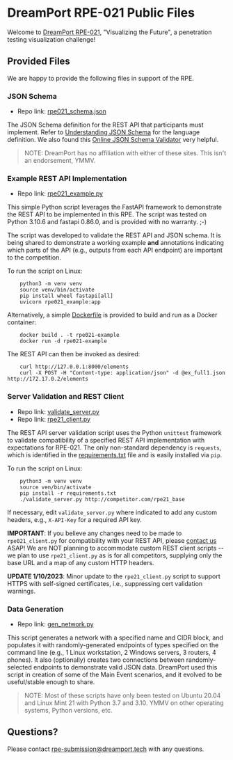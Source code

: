 # DreamPort RPE-021 Public Files

Welcome to [DreamPort RPE-021](https://dreamport.tech/events/event-rpe-021-visualizing-the-future.php), "Visualizing the Future", a penetration testing visualization challenge!

## Provided Files

We are happy to provide the following files in support of the RPE.

### JSON Schema

 * Repo link: [rpe021_schema.json](/rpe021_schema.json)

The JSON Schema definition for the REST API that participants must implement. Refer to [Understanding JSON Schema](https://json-schema.org/understanding-json-schema/index.html) for the language definition. We also found this [Online JSON Schema Validator](https://www.jsonschemavalidator.net/) very helpful.

> NOTE: DreamPort has no affiliation with either of these sites. This isn't an endorsement, YMMV.

### Example REST API Implementation

 * Repo link: [rpe021_example.py](/rpe021_example.py)

This simple Python script leverages the FastAPI framework to demonstrate the REST API to be implemented in this RPE. The script was tested on Python 3.10.6 and fastapi 0.86.0, and is provided with no warranty. ;-)

The script was developed to validate the REST API and JSON schema. It is being shared to demonstrate a working example **and** annotations indicating which parts of the API (e.g., outputs from each API endpoint) are important to the competition.

To run the script on Linux:

        python3 -m venv venv
        source venv/bin/activate
        pip install wheel fastapi[all]
        uvicorn rpe021_example:app

Alternatively, a simple [Dockerfile](/Dockerfile) is provided to build and run as a Docker container:

        docker build . -t rpe021-example
        docker run -d rpe021-example

The REST API can then be invoked as desired:

        curl http://127.0.0.1:8000/elements
        curl -X POST -H "Content-type: application/json" -d @ex_full1.json http://172.17.0.2/elements

### Server Validation and REST Client

 * Repo link: [validate_server.py](/server_validation/validate_server.py)
 * Repo link: [rpe21_client.py](/server_validation/rpe21_client.py)

The REST API server validation script uses the Python `unittest` framework to validate compatibility of a specified REST API implementation with expectations for RPE-021. The only non-standard dependency is `requests`, which is identified in the [requirements.txt](/server_validation_v1.0/requirements.txt) file and is easily installed via `pip`.

To run the script on Linux:

        python3 -m venv venv
        source ven/bin/activate
        pip install -r requirements.txt
        ./validate_server.py http://competitor.com/rpe21_base

If necessary, edit `validate_server.py` where indicated to add any custom headers, e.g., `X-API-Key` for a required API key.

**IMPORTANT**: If you believe any changes need to be made to `rpe021_client.py` for compatibility with your REST API, please [contact us](mailto:rpe-submission@dreamport.tech) ASAP! We are NOT planning to accommodate custom REST client scripts -- we plan to use `rpe21_client.py` as is for all competitors, supplying only the base URL and a map of any custom HTTP headers.

**UPDATE 1/10/2023**: Minor update to the `rpe21_client.py` script to support HTTPS with self-signed certificates, i.e., suppressing cert validation warnings.

### Data Generation

 * Repo link: [gen_network.py](/gen_network.py)

This script generates a network with a specified name and CIDR block, and populates it with randomly-generated endpoints of types specified on the command line (e.g., 1 Linux workstation, 2 Windows servers, 3 routers, 4 phones). It also (optionally) creates two connections between randomly-selected endpoints to demonstrate valid JSON data. DreamPort used this script in creation of some of the Main Event scenarios, and it evolved to be useful/stable enough to share.

> NOTE: Most of these scripts have only been tested on Ubuntu 20.04 and Linux Mint 21 with Python 3.7 and 3.10. YMMV on other operating systems, Python versions, etc.

## Questions?

Please contact [rpe-submission@dreamport.tech](mailto:rpe-submission@dreamport.tech) with any questions.
